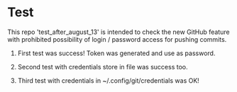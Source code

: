 # Test

This repo 'test_after_august_13' is intended to check the new
GitHub feature with prohibited possibility of login / password
access for pushing commits.

1. First test was success! Token was generated and use as password.

2. Second test with credentials store in file was success too.

3. Third test with credentials in ~/.config/git/credentials was OK!
